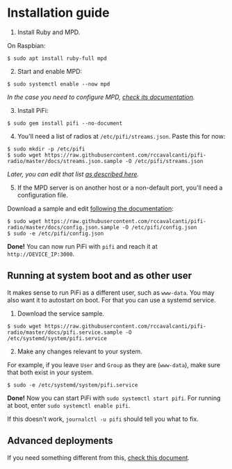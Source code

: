 # Installation guide

1. Install Ruby and MPD.

On Raspbian:

```
$ sudo apt install ruby-full mpd
```

2. Start and enable MPD:

```
$ sudo systemctl enable --now mpd
```

_In the case you need to configure MPD, [check its documentation](https://www.musicpd.org/doc/html/user.html#configuration)._

3. Install PiFi:

```
$ sudo gem install pifi --no-document
```

4. You'll need a list of radios at `/etc/pifi/streams.json`. Paste this for now:

```
$ sudo mkdir -p /etc/pifi
$ sudo wget https://raw.githubusercontent.com/rccavalcanti/pifi-radio/master/docs/streams.json.sample -O /etc/pifi/streams.json
```

_Later, you can edit that list [as described here](README.md#list-of-streams)._

5. If the MPD server is on another host or a non-default port, you'll need a configuration file.

Download a sample and edit [following the documentation](README.md#pifi-configuration):

```
$ sudo wget https://raw.githubusercontent.com/rccavalcanti/pifi-radio/master/docs/config.json.sample -O /etc/pifi/config.json
$ sudo -e /etc/pifi/config.json
```

**Done!** You can now run PiFi with `pifi` and reach it at `http://DEVICE_IP:3000`.

## Running at system boot and as other user

It makes sense to run PiFi as a different user, such as `www-data`. You may also want it to autostart on boot. For that you can use a systemd service.

1. Download the service sample.

```
$ sudo wget https://raw.githubusercontent.com/rccavalcanti/pifi-radio/master/docs/pifi.service.sample -O /etc/systemd/system/pifi.service
```

2. Make any changes relevant to your system.

For example, if you leave `User` and `Group` as they are (`www-data`), make sure that both exist in your system.

```
$ sudo -e /etc/systemd/system/pifi.service
```

**Done!** Now you can start PiFi with `sudo systemctl start pifi`. For running at boot, enter `sudo systemctl enable pifi`.

If this doesn't work, `journalctl -u pifi` should tell you what to fix.

## Advanced deployments

If you need something different from this, [check this document](docs/install_tips.md).
